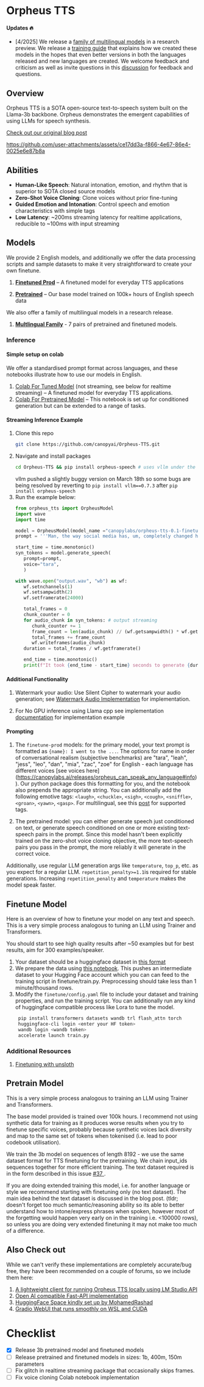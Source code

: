 # Orpheus TTS

#### Updates 🔥
- [4/2025] We release a [family of multilingual models](https://huggingface.co/collections/canopylabs/orpheus-multilingual-research-release-67f5894cd16794db163786ba) in a research preview. We release a [training guide](https://canopylabs.ai/releases/orpheus_can_speak_any_language#training) that explains how we created these models in the hopes that even better versions in both the languages released and new languages are created. We welcome feedback and criticism as well as invite questions in this [discussion](https://github.com/canopyai/Orpheus-TTS/discussions/123) for feedback and questions.

## Overview
Orpheus TTS is a SOTA open-source text-to-speech system built on the Llama-3b backbone. Orpheus demonstrates the emergent capabilities of using LLMs for speech synthesis.

[Check out our original blog post](https://canopylabs.ai/model-releases)


https://github.com/user-attachments/assets/ce17dd3a-f866-4e67-86e4-0025e6e87b8a

## Abilities

- **Human-Like Speech**: Natural intonation, emotion, and rhythm that is superior to SOTA closed source models
- **Zero-Shot Voice Cloning**: Clone voices without prior fine-tuning
- **Guided Emotion and Intonation**: Control speech and emotion characteristics with simple tags
- **Low Latency**: ~200ms streaming latency for realtime applications, reducible to ~100ms with input streaming

## Models

We provide 2 English models, and additionally we offer the data processing scripts and sample datasets to make it very straightforward to create your own finetune.

1. [**Finetuned Prod**](https://huggingface.co/canopylabs/orpheus-tts-0.1-finetune-prod) – A finetuned model for everyday TTS applications

2. [**Pretrained**](https://huggingface.co/canopylabs/orpheus-tts-0.1-pretrained) – Our base model trained on 100k+ hours of English speech data

We also offer a family of multilingual models in a research release.

1. [**Multlingual Family**](https://huggingface.co/collections/canopylabs/orpheus-multilingual-research-release-67f5894cd16794db163786ba) - 7 pairs of pretrained and finetuned models.

### Inference

#### Simple setup on colab

We offer a standardised prompt format across languages, and these notebooks illustrate how to use our models in English.

1. [Colab For Tuned Model](https://colab.research.google.com/drive/1KhXT56UePPUHhqitJNUxq63k-pQomz3N?usp=sharing) (not streaming, see below for realtime streaming) – A finetuned model for everyday TTS applications.
2. [Colab For Pretrained Model](https://colab.research.google.com/drive/10v9MIEbZOr_3V8ZcPAIh8MN7q2LjcstS?usp=sharing) – This notebook is set up for conditioned generation but can be extended to a range of tasks.

#### Streaming Inference Example

1. Clone this repo
   ```bash
   git clone https://github.com/canopyai/Orpheus-TTS.git
   ```
2. Navigate and install packages
   ```bash
   cd Orpheus-TTS && pip install orpheus-speech # uses vllm under the hood for fast inference
   ```
   vllm pushed a slightly buggy version on March 18th so some bugs are being resolved by reverting to `pip install vllm==0.7.3` after `pip install orpheus-speech`
4. Run the example below:
   ```python
   from orpheus_tts import OrpheusModel
   import wave
   import time
   
   model = OrpheusModel(model_name ="canopylabs/orpheus-tts-0.1-finetune-prod")
   prompt = '''Man, the way social media has, um, completely changed how we interact is just wild, right? Like, we're all connected 24/7 but somehow people feel more alone than ever. And don't even get me started on how it's messing with kids' self-esteem and mental health and whatnot.'''

   start_time = time.monotonic()
   syn_tokens = model.generate_speech(
      prompt=prompt,
      voice="tara",  
      )

   with wave.open("output.wav", "wb") as wf:
      wf.setnchannels(1)
      wf.setsampwidth(2)
      wf.setframerate(24000)

      total_frames = 0
      chunk_counter = 0
      for audio_chunk in syn_tokens: # output streaming
         chunk_counter += 1
         frame_count = len(audio_chunk) // (wf.getsampwidth() * wf.getnchannels())
         total_frames += frame_count
         wf.writeframes(audio_chunk)
      duration = total_frames / wf.getframerate()

      end_time = time.monotonic()
      print(f"It took {end_time - start_time} seconds to generate {duration:.2f} seconds of audio")
   ```
#### Additional Functionality

1. Watermark your audio: Use Silent Cipher to watermark your audio generation; see [Watermark Audio Implementation](additional_inference_options/watermark_audio) for implementation.

2. For No GPU inference using Llama cpp see implementation [documentation](additional_inference_options/no_gpu/README.md) for implementation example


#### Prompting

1. The `finetune-prod` models: for the primary model, your text prompt is formatted as `{name}: I went to the ...`. The options for name in order of conversational realism (subjective benchmarks) are "tara", "leah", "jess", "leo", "dan", "mia", "zac", "zoe" for English - each language has different voices [see voices here] (https://canopylabs.ai/releases/orpheus_can_speak_any_language#info)). Our python package does this formatting for you, and the notebook also prepends the appropriate string. You can additionally add the following emotive tags: `<laugh>`, `<chuckle>`, `<sigh>`, `<cough>`, `<sniffle>`, `<groan>`, `<yawn>`, `<gasp>`. For multilingual, see this [post](https://huggingface.co/collections/canopylabs/orpheus-multilingual-research-release-67f5894cd16794db163786ba) for supported tags.

2. The pretrained model: you can either generate speech just conditioned on text, or generate speech conditioned on one or more existing text-speech pairs in the prompt. Since this model hasn't been explicitly trained on the zero-shot voice cloning objective, the more text-speech pairs you pass in the prompt, the more reliably it will generate in the correct voice.


Additionally, use regular LLM generation args like `temperature`, `top_p`, etc. as you expect for a regular LLM. `repetition_penalty>=1.1`is required for stable generations. Increasing `repetition_penalty` and `temperature` makes the model speak faster.


## Finetune Model

Here is an overview of how to finetune your model on any text and speech.
This is a very simple process analogous to tuning an LLM using Trainer and Transformers.

You should start to see high quality results after ~50 examples but for best results, aim for 300 examples/speaker.

1. Your dataset should be a huggingface dataset in [this format](https://huggingface.co/datasets/canopylabs/zac-sample-dataset)
2. We prepare the data using [this notebook](https://colab.research.google.com/drive/1wg_CPCA-MzsWtsujwy-1Ovhv-tn8Q1nD?usp=sharing). This pushes an intermediate dataset to your Hugging Face account which you can can feed to the training script in finetune/train.py. Preprocessing should take less than 1 minute/thousand rows.
3. Modify the `finetune/config.yaml` file to include your dataset and training properties, and run the training script. You can additionally run any kind of huggingface compatible process like Lora to tune the model.
   ```bash
    pip install transformers datasets wandb trl flash_attn torch
    huggingface-cli login <enter your HF token>
    wandb login <wandb token>
    accelerate launch train.py
   ```
### Additional Resources
1. [Finetuning with unsloth](https://colab.research.google.com/github/unslothai/notebooks/blob/main/nb/Orpheus_(3B)-TTS.ipynb)
   
## Pretrain Model

This is a very simple process analogous to training an LLM using Trainer and Transformers.

The base model provided is trained over 100k hours. I recommend not using synthetic data for training as it produces worse results when you try to finetune specific voices, probably because synthetic voices lack diversity and map to the same set of tokens when tokenised (i.e. lead to poor codebook utilisation).

We train the 3b model on sequences of length 8192 - we use the same dataset format for TTS finetuning for the <TTS-dataset> pretraining. We chain input_ids sequences together for more efficient training. The text dataset required is in the form described in this issue [#37 ](https://github.com/canopyai/Orpheus-TTS/issues/37). 

If you are doing extended training this model, i.e. for another language or style we recommend starting with finetuning only (no text dataset). The main idea behind the text dataset is discussed in the blog post. (tldr; doesn't forget too much semantic/reasoning ability so its able to better understand how to intone/express phrases when spoken, however most of the forgetting would happen very early on in the training i.e. <100000 rows), so unless you are doing very extended finetuning it may not make too much of a difference.

## Also Check out

While we can't verify these implementations are completely accurate/bug free, they have been recommended on a couple of forums, so we include them here:

1. [A lightweight client for running Orpheus TTS locally using LM Studio API](https://github.com/isaiahbjork/orpheus-tts-local)
2. [Open AI compatible Fast-API implementation](https://github.com/Lex-au/Orpheus-FastAPI)
3. [HuggingFace Space kindly set up by MohamedRashad](https://huggingface.co/spaces/MohamedRashad/Orpheus-TTS)
4. [Gradio WebUI that runs smoothly on WSL and CUDA](https://github.com/Saganaki22/OrpheusTTS-WebUI)


# Checklist

- [x] Release 3b pretrained model and finetuned models
- [ ] Release pretrained and finetuned models in sizes: 1b, 400m, 150m parameters
- [ ] Fix glitch in realtime streaming package that occasionally skips frames.
- [ ] Fix voice cloning Colab notebook implementation
